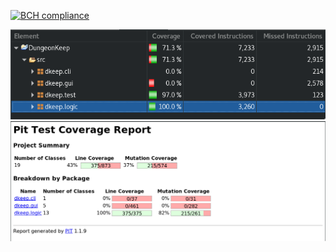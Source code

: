 [![BCH compliance](https://bettercodehub.com/edge/badge/Almeida-Oco/LPOO1617_T1G1?token=ac8550e89e54eae83a62611da2d10f2c7cff659a)](https://bettercodehub.com/)


![alt text](https://github.com/Almeida-Oco/LPOO1617_T1G1/blob/master/test_imgs/ECLemma.png "ECLemma Tests")
![alt text](https://github.com/Almeida-Oco/LPOO1617_T1G1/blob/master/test_imgs/PITMutation.png "Mutation Tests")


